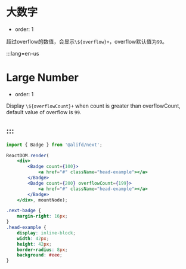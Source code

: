 # 大数字

- order: 1

超过overflow的数值，会显示`\${overflow}+`，overflow默认值为`99`。

:::lang=en-us
# Large Number

- order: 1

Display `\${overflowCount}+` when count is greater than overflowCount, default value of overflow is `99`.

:::
---

````jsx
import { Badge } from '@alifd/next';

ReactDOM.render(
    <div>
        <Badge count={100}>
            <a href="#" className="head-example"></a>
        </Badge>
        <Badge count={200} overflowCount={199}>
            <a href="#" className="head-example"></a>
        </Badge>
    </div>, mountNode);
````

````css
.next-badge {
    margin-right: 16px;
}
.head-example {
    display: inline-block;
    width: 42px;
    height: 42px;
    border-radius: 8px;
    background: #eee;
}
````
